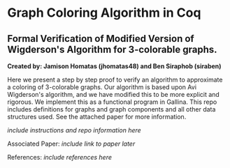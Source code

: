 # Graph Coloring Algorithm in Coq
## Formal Verification of Modified Version of Wigderson's Algorithm for 3-colorable graphs.

**Created by: Jamison Homatas (jhomatas48) and Ben Siraphob (siraben)**

Here we present a step by step proof to verify an algorithm to approximate a coloring of 3-colorable graphs. Our algorithm is based upon Avi Wigderson's algorithm, and we have modified this to be more explicit and rigorous. We implement this as a functional program in Gallina. This repo includes definitions for graphs and graph components and all other data structures used. See the attached paper for more information.

*include instructions and repo information here*

Associated Paper:
*include link to paper later*

References:
*include references here*
